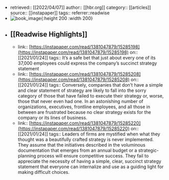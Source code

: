- retrieved:: [[2022/04/07]]
  author:: [[hbr.org]]
  category:: [[articles]]
  source:: [[instapaper]]
  tags:: 
  referrer::readwise
- ![book_image](https://readwise-assets.s3.amazonaws.com/static/images/article4.6bc1851654a0.png){:height 200 :width 200}
- ## [[Readwise Highlights]]
	- link:: [https://instapaper.com/read/1381047879/15285198](https://instapaper.com/read/1381047879/15285198)
	  on:: [[2021/01/24]]
	  tags:: 
	  It’s a safe bet that just about every one of its 37,000 employees could express the company’s succinct strategy statement
	- link:: [https://instapaper.com/read/1381047879/15285208](https://instapaper.com/read/1381047879/15285208)
	  on:: [[2021/01/24]]
	  tags:: 
	  Conversely, companies that don’t have a simple and clear statement of strategy are likely to fall into the sorry category of those that have failed to execute their strategy or, worse, those that never even had one. In an astonishing number of organizations, executives, frontline employees, and all those in between are frustrated because no clear strategy exists for the company or its lines of business.
	- link:: [https://instapaper.com/read/1381047879/15285220](https://instapaper.com/read/1381047879/15285220)
	  on:: [[2021/01/24]]
	  tags:: 
	  Leaders of firms are mystified when what they thought was a beautifully crafted strategy is never implemented. They assume that the initiatives described in the voluminous documentation that emerges from an annual budget or a strategic-planning process will ensure competitive success. They fail to appreciate the necessity of having a simple, clear, succinct strategy statement that everyone can internalize and use as a guiding light for making difficult choices.